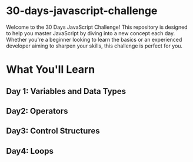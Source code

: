 # 30-days-javascript-challenge

Welcome to the 30 Days JavaScript Challenge! This repository is designed to help you master JavaScript by diving into a new concept each day. Whether you're a beginner looking to learn the basics or an experienced developer aiming to sharpen your skills, this challenge is perfect for you.

# What You'll Learn

## Day 1: Variables and Data Types

## Day2: Operators

## Day3: Control Structures

## Day4: Loops
